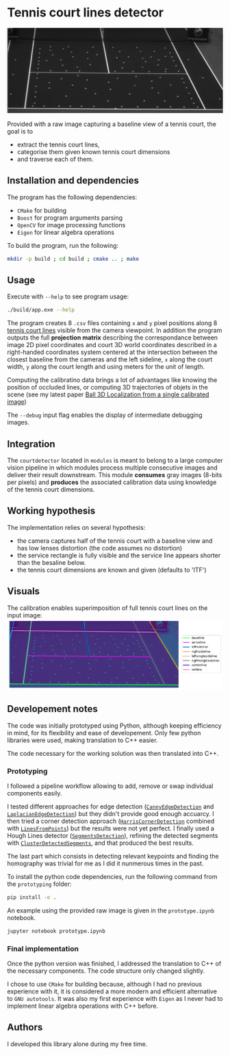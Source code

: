 # Tennis court lines detector

![assets/input.png](assets/input.png)

Provided with a raw image capturing a baseline view of a tennis court, the goal is to
- extract the tennis court lines,
- categorise them given known tennis court dimensions
- and traverse each of them.


## Installation and dependencies

The program has the following dependencies:
- `CMake` for building
- `Boost` for program arguments parsing
- `OpenCV` for image processing functions
- `Eigen` for linear algebra operations

To build the program, run the following:
```bash
mkdir -p build ; cd build ; cmake .. ; make
```


## Usage

Execute with `--help` to see program usage:
```bash
./build/app.exe --help
```

The program creates 8 `.csv` files containing `x` and `y` pixel positions along 8 [tennis court lines](https://en.wikipedia.org/wiki/Tennis_court)
visible from the camera viewpoint.
In addition the program outputs the full **projection matrix** describing the correspondance between image 2D pixel coordinates and 
court 3D world coordinates described in a right-handed coordinates system centered at the intersection between the closest baseline from the cameras
and the left sideline, `x` along the court width, `y` along the court length and using meters for the unit of length.

Computing the calibratino data brings a lot of advantages like knowing the position of occluded lines, or computing 3D trajectories of objets in the scene (see my latest paper [Ball 3D Localization from a single calibrated image](https://ieeexplore.ieee.org/document/9857330))

The `--debug` input flag enables the display of intermediate debugging images.


## Integration

The `courtdetector` located in `modules` is meant to belong to a large computer vision pipeline
in which modules process multiple consecutive images and deliver their result downstream.
This module **consumes** gray images (8-bits per pixels) and **produces** the associated
calibration data using knowledge of the tennis court dimensions.


## Working hypothesis

The implementation relies on several hypothesis:
- the camera captures half of the tennis court with a baseline view and has low lenses distortion (the code assumes no distortion)
- the service rectangle is fully visible and the service line appears shorter than the besaline below.
- the tennis court dimensions are known and given (defaults to 'ITF')


## Visuals

The calibration enables superimposition of full tennis court lines on the input image:
![assets/output.png](assets/output.png)


## Developement notes

The code was initially prototyped using Python, although keeping efficiency in mind, for its flexibility and ease of developement. Only few python libraries were used, making translation to C++ easier.

The code necessary for the working solution was then translated into C++.

### Prototyping

I followed a pipeline workflow allowing to add, remove or swap individual components easily.

I tested different approaches for edge detection ([`CannyEdgeDetection`](prototyping/src/cv/image_processing.py#L48) and [`LaplacianEdgeDetection`](prototyping/src/cv/image_processing.py#L59)) but they didn't provide good enough accuarcy.
I then tried a corner detection approach ([`HarrisCornerDetection`](prototyping/src/cv/image_processing.py#L71) combined with [`LinesFromPoints`](prototyping/src/modules/court_detection.py#L168)) but the results were not yet perfect.
I finally used a Hough Lines detector ([`SegmentsDetection`](prototyping/src/cv/image_processing.py#L97)), refining the detected segments with [`ClusterDetectedSegments`](prototyping/src/modules/court_detection.py#L41), and that produced the best results.

The last part which consists in detecting relevant keypoints and finding the homography was trivial for me as I did it nunmerous times in the past.

To install the python code dependencies, run the following command from the `prototyping` folder:
```bash
pip install -e .
```

An example using the provided raw image is given in the `prototype.ipynb` notebook.
```bash
jupyter notebook prototype.ipynb
```


### Final implementation

Once the python version was finished, I addressed the translation to C++ of the necessary components. The code structure only changed slightly.

I chose to use `CMake` for building because, although I had no previous experience with it, it is considered a more modern and efficient alternative to `GNU autotools`.
It was also my first experience with `Eigen` as I never had to implement linear algebra operations with C++ before.

## Authors

I developed this library alone during my free time.
